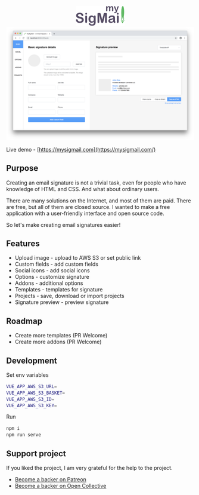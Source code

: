 <p align="center">
  <img src="./logo.png" width="130px">
  <img src="./screenshot.png">
</p>

Live demo - [https://mysigmail.com](https://mysigmail.com/)

## Purpose

Creating an email signature is not a trivial task, even for people who have knowledge of HTML and CSS. And what about ordinary users.

There are many solutions on the Internet, and most of them are paid. There are free, but all of them are closed source. I wanted to make a free application with a user-friendly interface and open source code.

So let's make creating email signatures easier!

## Features

- Upload image - upload to AWS S3 or set public link
- Custom fields - add custom fields
- Social icons - add social icons
- Options - customize signature
- Addons - additional options
- Templates - templates for signature
- Projects - save, download or import projects
- Signature preview - preview signature

## Roadmap

- Create more templates (PR Welcome)
- Create more addons (PR Welcome)

## Development

Set env variables

```bash
VUE_APP_AWS_S3_URL=
VUE_APP_AWS_S3_BASKET=
VUE_APP_AWS_S3_ID=
VUE_APP_AWS_S3_KEY=
```
Run

```bash
npm i
npm run serve
```

## Support project

If you liked the project, I am very grateful for the help to the project.

- [Become a backer on Patreon](https://www.patreon.com/antonreshetov)
- [Become a backer on Open Collective](https://opencollective.com/mysigmail)
